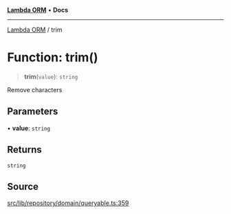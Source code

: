 [**Lambda ORM**](../README.md) • **Docs**

***

[Lambda ORM](../README.md) / trim

# Function: trim()

> **trim**(`value`): `string`

Remove characters

## Parameters

• **value**: `string`

## Returns

`string`

## Source

[src/lib/repository/domain/queryable.ts:359](https://github.com/lambda-orm/lambdaorm-base/blob/369fa6c47dfcaa18334efd22efe5cc76c83a011a/src/lib/repository/domain/queryable.ts#L359)
